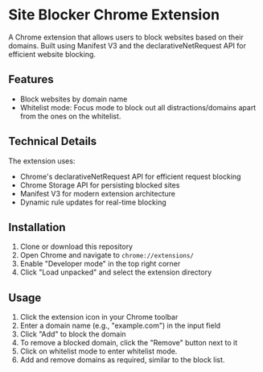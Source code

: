 # Site Blocker Chrome Extension

A Chrome extension that allows users to block websites based on their domains. Built using Manifest V3 and the declarativeNetRequest API for efficient website blocking.

## Features

- Block websites by domain name
- Whitelist mode: Focus mode to block out all distractions/domains apart from the ones on the whitelist.

## Technical Details

The extension uses:
- Chrome's declarativeNetRequest API for efficient request blocking
- Chrome Storage API for persisting blocked sites
- Manifest V3 for modern extension architecture
- Dynamic rule updates for real-time blocking

## Installation

1. Clone or download this repository
2. Open Chrome and navigate to `chrome://extensions/`
3. Enable "Developer mode" in the top right corner
4. Click "Load unpacked" and select the extension directory

## Usage

1. Click the extension icon in your Chrome toolbar
2. Enter a domain name (e.g., "example.com") in the input field
3. Click "Add" to block the domain
4. To remove a blocked domain, click the "Remove" button next to it
5. Click on whitelist mode to enter whitelist mode.
6. Add and remove domains as required, similar to the block list.